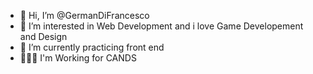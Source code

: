 - 👋 Hi, I’m @GermanDiFrancesco
- 👀 I’m interested in Web Development and i love Game Developement and Design
- 🌱 I’m currently practicing front end
- 👨🏻‍💻 I'm Working for CANDS

<!---
GermanDiFrancesco/GermanDiFrancesco is a ✨ special ✨ repository because its `README.md` (this file) appears on your GitHub profile.
You can click the Preview link to take a look at your changes.
--->
